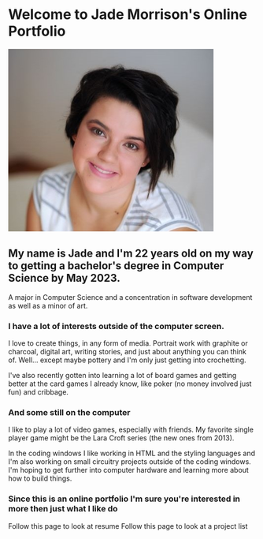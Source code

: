 # Welcome to Jade Morrison's Online Portfolio 
![](pfp.JPG)

## My name is Jade and I'm 22 years old on my way to getting a bachelor's degree in Computer Science by May 2023.
A major in Computer Science and a concentration in software development as well as a minor of art.

### I have a lot of interests outside of the computer screen.
I love to create things, in any form of media. Portrait work with graphite or charcoal, digital art, writing stories, and just about anything you can think of. Well... except maybe pottery and I'm only just getting into crochetting. 

I've also recently gotten into learning a lot of board games and getting better at the card games I already know, like poker (no money involved just fun) and cribbage. 

### And some still on the computer
I like to play a lot of video games, especially with friends. My favorite single player game might be the Lara Croft series (the new ones from 2013). 

In the coding windows I like working in HTML and the styling languages and I'm also working on small circuitry projects outside of the coding windows. I'm hoping to get further into computer hardware and learning more about how to build things. 

### Since this is an online portfolio I'm sure you're interested in more then just what I like do
Follow this page to look at resume
Follow this page to look at a project list
